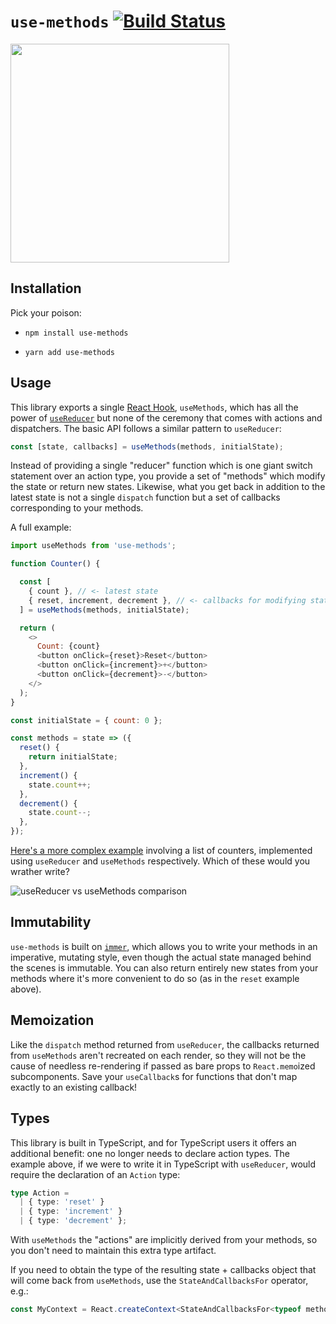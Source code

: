 # `use-methods` [![Build Status](https://travis-ci.com/pelotom/use-methods.svg?branch=master)](https://travis-ci.com/pelotom/use-methods)

<img src="https://i.imgur.com/2GzRGBU.png" width="350">

## Installation

Pick your poison:
- ```
  npm install use-methods
  ```
- ```
  yarn add use-methods
  ```

## Usage

This library exports a single [React Hook](https://reactjs.org/docs/hooks-intro.html), `useMethods`, which has all the power of [`useReducer`](https://reactjs.org/docs/hooks-reference.html#usereducer) but none of the ceremony that comes with actions and dispatchers. The basic API follows a similar pattern to `useReducer`:

```js
const [state, callbacks] = useMethods(methods, initialState);
```

Instead of providing a single "reducer" function which is one giant switch statement over an action type, you provide a set of "methods" which modify the state or return new states. Likewise, what you get back in addition to the latest state is not a single `dispatch` function but a set of callbacks corresponding to your methods.

A full example:

```js
import useMethods from 'use-methods';

function Counter() {

  const [
    { count }, // <- latest state
    { reset, increment, decrement }, // <- callbacks for modifying state
  ] = useMethods(methods, initialState);

  return (
    <>
      Count: {count}
      <button onClick={reset}>Reset</button>
      <button onClick={increment}>+</button>
      <button onClick={decrement}>-</button>
    </>
  );
}

const initialState = { count: 0 };

const methods = state => ({
  reset() {
    return initialState;
  },
  increment() {
    state.count++;
  },
  decrement() {
    state.count--;
  },
});
```

[Here's a more complex example](https://codesandbox.io/s/2109324q3r) involving a list of counters, implemented using `useReducer` and `useMethods` respectively. Which of these would you wrather write?

![useReducer vs useMethods comparison](https://i.imgur.com/CayVD72.png)

## Immutability

`use-methods` is built on [`immer`](https://github.com/mweststrate/immer), which allows you to write your methods in an imperative, mutating style, even though the actual state managed behind the scenes is immutable. You can also return entirely new states from your methods where it's more convenient to do so (as in the `reset` example above).

## Memoization

Like the `dispatch` method returned from `useReducer`, the callbacks returned from `useMethods` aren't recreated on each render, so they will not be the cause of needless re-rendering if passed as bare props to `React.memo`ized subcomponents. Save your `useCallback`s for functions that don't map exactly to an existing callback!

## Types

This library is built in TypeScript, and for TypeScript users it offers an additional benefit: one no longer needs to declare action types. The example above, if we were to write it in TypeScript with `useReducer`, would require the declaration of an `Action` type:

```ts
type Action =
  | { type: 'reset' }
  | { type: 'increment' }
  | { type: 'decrement' };
```

With `useMethods` the "actions" are implicitly derived from your methods, so you don't need to maintain this extra type artifact.

If you need to obtain the type of the resulting state + callbacks object that will come back from `useMethods`, use the `StateAndCallbacksFor` operator, e.g.:

```ts
const MyContext = React.createContext<StateAndCallbacksFor<typeof methods> | null>(null);
```
